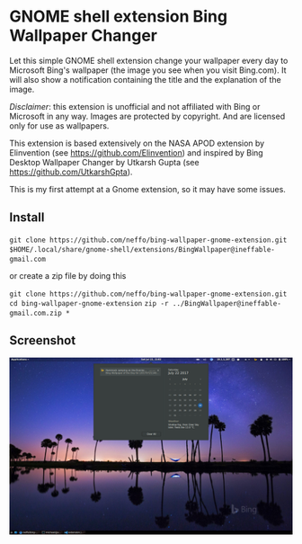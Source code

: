 # GNOME shell extension Bing Wallpaper Changer

Let this simple GNOME shell extension change your wallpaper every day to
Microsoft Bing's wallpaper (the image you see when you visit Bing.com). It will
also show a notification containing the title and the explanation of the image.

*Disclaimer*: this extension is unofficial and not affiliated with Bing or
Microsoft in any way. Images are protected by copyright. And are licensed only
for use as wallpapers.

This extension is based extensively on the NASA APOD extension by Elinvention 
(see https://github.com/Elinvention) and inspired by Bing Desktop Wallpaper
Changer by Utkarsh Gupta (see https://github.com/UtkarshGpta).

This is my first attempt at a Gnome extension, so it may have some issues.

## Install

`git clone https://github.com/neffo/bing-wallpaper-gnome-extension.git $HOME/.local/share/gnome-shell/extensions/BingWallpaper@ineffable-gmail.com`

or create a zip file by doing this

`git clone https://github.com/neffo/bing-wallpaper-gnome-extension.git`
`cd bing-wallpaper-gnome-extension`
`zip -r ../BingWallpaper@ineffable-gmail.com.zip *`

## Screenshot

![Screenshot](/screenshot/notification.png)